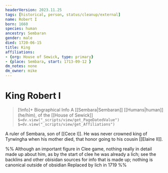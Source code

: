 ```yaml
---
headerVersion: 2023.11.25
tags: [historical, person, status/cleanup/external]
name: Robert I
born: 1660
species: human
ancestry: Sembaran
gender: male
died: 1720-06-15
title: King
affiliations: 
- {org: House of Sewick, type: primary}
- {place: Sembara, start: 1713-09-12 }
dm_notes: none
dm_owner: mike
---
```

# King Robert I
>[!info]+ Biographical Info
> A [[Sembara|Sembaran]] [[Humans|human]] (he/him), of the [[House of Sewick]]
> `$=dv.view("_scripts/view/get_PageDatedValue")`
> `$=dv.view("_scripts/view/get_Affiliations")`

A ruler of Sembara, son of [[Cece I]].  He was never crowned king of Tyrwingha when his mother died, that honor going to his cousin [[Elaine II]]. 

%% 
Although an important figure in Clee game, nothing really in detail made up about him, as by the start of clee he was already a lich; see the backlins and other obisidan sources for info that is made up; nothing is canonical outside of obsidian
Replaced by lich in 1719 %%
